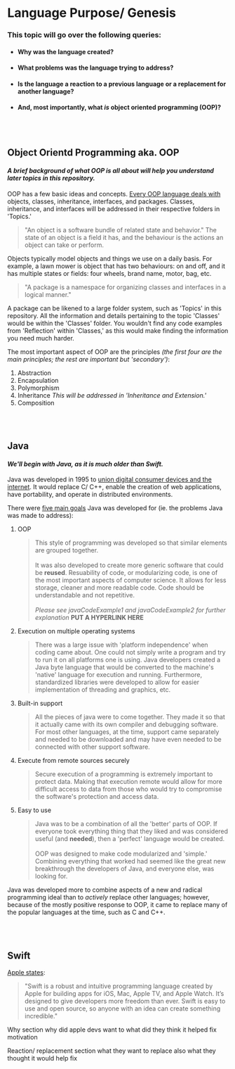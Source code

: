 # Language Purpose/ Genesis
### This topic will go over the following queries:
* #### Why was the language created?
* #### What problems was the language trying to address?
* #### Is the language a reaction to a previous language or a replacement for another language?
* #### And, most importantly, what _is_ object oriented programming (OOP)?
<br></br>
## Object Orientd Programming aka. OOP
#### _A brief background of what OOP is all about will help you understand later topics in this repository._

OOP has a few basic ideas and concepts. [Every OOP language deals with](https://docs.oracle.com/javase/tutorial/java/concepts/) objects, classes, inheritance, interfaces, and packages. Classes, inheritance, and interfaces will be addressed in their respective folders in 'Topics.'

> "An object is a software bundle of related state and behavior." The state of an object is a field it has, and the behaviour is the actions an object can take or perform.

Objects typically model objects and things we use on a daily basis. For example, a lawn mower is object that has two behaviours: on and off, and it has multiple states or fields: four wheels, brand name, motor, bag, etc.

> "A package is a namespace for organizing classes and interfaces in a logical manner." 

A package can be likened to a large folder system, such as 'Topics' in this repository. All the information and details pertaining to the topic 'Classes' would be within the 'Classes' folder. You wouldn't find any code examples from 'Reflection' within 'Classes,' as this would make finding the information you need much harder.

The most important aspect of OOP are the principles _(the first four are the main principles; the rest are important but 'secondary')_:
1. Abstraction
2. Encapsulation
3. Polymorphism
4. Inheritance
    *This will be addressed in 'Inheritance and Extension.'*
5. Composition

<br></br>
## Java
#### _We'll begin with Java, as it is much older than Swift._

Java was developed in 1995 to [union digital consumer devices and the internet](http://www.oracle.com/technetwork/java/javase/overview/javahistory-index-198355.html). It would replace C/ C++, enable the creation of web applications, have portability, and operate in distributed environments.

There were [five main goals](http://www.freejavaguide.com/history.html) Java was developed for (ie. the problems Java was made to address):
1. OOP
    > This style of programming was developed so that similar elements are grouped together.<br></br>
    It was also developed to create more generic software that could be **reused**.
    Resuability of code, or modularizing code, is one of the most important aspects of computer science. It allows for less storage, cleaner and more readable code. Code should be understandable and not repetitive. <br></br>
    *Please see javaCodeExample1 and  javaCodeExample2 for further explanation* **PUT A HYPERLINK HERE**
2. Execution on multiple operating systems
    > There was a large issue with 'platform independence' when coding came about. One could not simply write a program and try to run it on all platforms one is using. Java developers created a Java byte language that would be converted to the machine's 'native' language for execution and running. Furthermore, standardized libraries were developed to allow for easier implementation of threading and graphics, etc.
3. Built-in support
    > All the pieces of java were to come together. They made it so that it actually came with its own compiler and debugging software. For most other languages, at the time, support came separately and needed to be downloaded and may have even needed to be connected with other support software.
4. Execute from remote sources securely
    > Secure execution of a programming is extremely important to protect data. Making that execution remote would allow for more difficult access to data from those who would try to compromise the software's protection and access data.
5. Easy to use
    > Java was to be a combination of all the 'better' parts of OOP. If everyone took everything thing that they liked and was considered useful (and **needed**), then a 'perfect' language would be created.  <br></br>
    OOP was designed to make code modularized and 'simple.' Combining everything that worked had seemed like the great new breakthrough the developers of Java, and everyone else, was looking for.

Java was developed more to combine aspects of a new and radical programming ideal than to *actively* replace other languages; however, because of the mostly positive response to OOP, it came to replace many of the popular languages at the time, such as C and C++.

<br></br>
## Swift

[Apple states](https://www.apple.com/swift/):
> "Swift is a robust and intuitive programming language created by Apple for building apps for iOS, Mac, Apple TV, and Apple Watch. It’s designed to give developers more freedom than ever. Swift is easy to use and open source, so anyone with an idea can create something incredible."

Why section
    why did apple devs want to
        what did they think it helped fix
    motivation

Reaction/ replacement section
    what they want to replace
        also what they thought it would help fix


